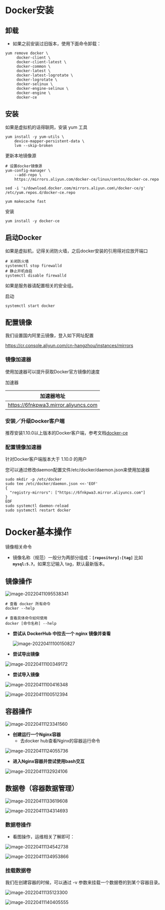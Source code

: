 # Docker安装

## 卸载

- 如果之前安装过旧版本，使用下面命令卸载：

```shell
yum remove docker \
     docker-client \
     docker-client-latest \
     docker-common \
     docker-latest \
     docker-latest-logrotate \
     docker-logrotate \
     docker-selinux \
     docker-engine-selinux \
     docker-engine \
     docker-ce
```



## 安装

如果是虚拟机的话得联网，安装 yum 工具

```shell
yum install -y yum-utils \
	device-mapper-persistent-data \
	lvm --skip-broken
```

更新本地镜像源

```shell
# 设置docker镜像源
yum-config-manager \
	--add-repo \
	https://mirrors.aliyun.com/docker-ce/linux/centos/docker-ce.repo

sed -i 's/download.docker.com/mirrors.aliyun.com\/docker-ce/g' /etc/yum.repos.d/docker-ce.repo

yum makecache fast
```

安装

```shell
yum install -y docker-ce
```



## 启动Docker

如果是虚拟机，记得关闭防火墙，之后docker安装的引用得对应放开端口

```shell
# 关闭防火墙
systenmctl stop firewalld
# 静止开机自启
systemctl disable firewalld
```

如果是服务器请配置相关的安全组。

启动

```shell
systemctl start docker
```



## 配置镜像

我们设置国内阿里云镜像，登入如下网址配置

https://cr.console.aliyun.com/cn-hangzhou/instances/mirrors

### 镜像加速器

使用加速器可以提升获取Docker官方镜像的速度

加速器

| 加速器地址                           |
| ------------------------------------ |
| https://6fnkpwa3.mirror.aliyuncs.com |

### 安装／升级Docker客户端

推荐安装1.10.0以上版本的Docker客户端，参考文档[docker-ce](https://yq.aliyun.com/articles/110806)

### 配置镜像加速器

针对Docker客户端版本大于 1.10.0 的用户

您可以通过修改daemon配置文件/etc/docker/daemon.json来使用加速器

```
sudo mkdir -p /etc/docker
sudo tee /etc/docker/daemon.json <<-'EOF'
{
  "registry-mirrors": ["https://6fnkpwa3.mirror.aliyuncs.com"]
}
EOF
sudo systemctl daemon-reload
sudo systemctl restart docker
```



# Docker基本操作

镜像相关命令

- 镜像名称（规范）一般分为两部分组成：**`[repository]:[tag]`** 比如 **`mysql:5.7`**。如果忘记输入 tag，默认最新版本。



## 镜像操作

![image-20220411095538341](Docker相关.assets/image-20220411095538341.png)



```shell
# 查看 docker 所有命令
docker --help

# 查看具体命令如何使用
docker [命令名称] --help
```



- **尝试从 DockerHub 中拉去一个 nginx 镜像并查看**

  ![image-20220411100150827](Docker相关.assets/image-20220411100150827.png)



- **尝试导出镜像**

![image-20220411100349172](Docker相关.assets/image-20220411100349172.png)

- **尝试导入镜像**

![image-20220411100416348](Docker相关.assets/image-20220411100416348.png)

![image-20220411100512394](Docker相关.assets/image-20220411100512394.png)



## 容器操作

 ![image-20220411123341560](Docker相关.assets/image-20220411123341560.png)



- **创建运行一个Nginx容器**
  - 去docker hub查看Nginx的容器运行命令

![image-20220411124055736](Docker相关.assets/image-20220411124055736.png)

- **进入Nginx容器并尝试使用bash交互**

![image-20220411132924106](Docker相关.assets/image-20220411132924106.png)



## 数据卷（容器数据管理）

![image-20220411133619608](Docker相关.assets/image-20220411133619608.png)

![image-20220411134314693](Docker相关.assets/image-20220411134314693.png)



### 数据卷操作

- 看图操作，运维相关了解即可：

![image-20220411134542738](Docker相关.assets/image-20220411134542738.png)

![image-20220411134953866](Docker相关.assets/image-20220411134953866.png)



### 挂载数据卷

我们在创建容器的时候，可以通过 -v 参数来挂载一个数据卷的到某个容器目录。

![image-20220411135123300](Docker相关.assets/image-20220411135123300.png)

![image-20220411140405555](Docker相关.assets/image-20220411140405555.png)

